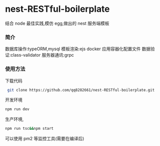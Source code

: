 # nest-RESTful-boilerplate

结合 node 最佳实践,模仿 egg,做出的 nest 服务端模板

### 简介

数据库操作:typeORM,mysql
模板渲染:ejs
docker 应用容器化配置文件
数据验证:class-validator
服务器通讯:grpc

### 使用方法

下载代码

```bash
 git clone https://github.com/qq8282661/nest-RESTful-boilerplate.git
```

开发环境

```bash
npm run dev
```

生产环境,

```bash
npm run tsc&&npm start
```

可以使用 pm2 等监控工具(需要在编译后)

